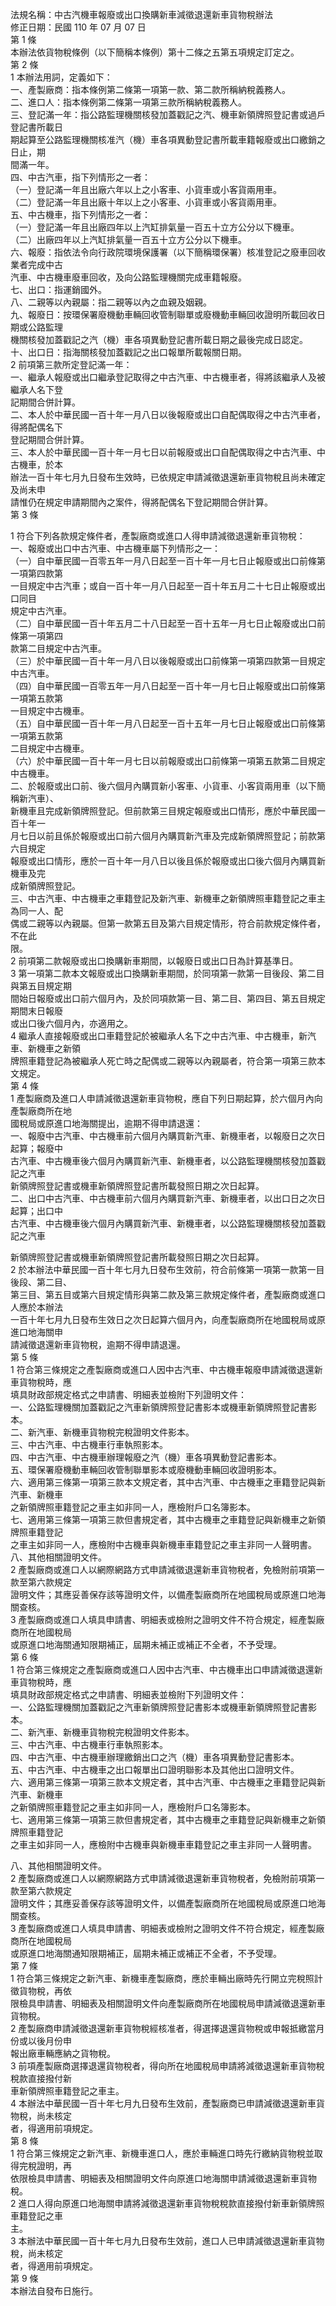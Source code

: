 法規名稱：中古汽機車報廢或出口換購新車減徵退還新車貨物稅辦法  
修正日期：民國 110 年 07 月 07 日  
第 1 條  
本辦法依貨物稅條例（以下簡稱本條例）第十二條之五第五項規定訂定之。  
第 2 條  
1 本辦法用詞，定義如下：  
一、產製廠商：指本條例第二條第一項第一款、第二款所稱納稅義務人。  
二、進口人：指本條例第二條第一項第三款所稱納稅義務人。  
三、登記滿一年：指公路監理機關核發加蓋戳記之汽、機車新領牌照登記書或過戶登記書所載日  
期起算至公路監理機關核准汽（機）車各項異動登記書所載車籍報廢或出口繳銷之日止，期  
間滿一年。  
四、中古汽車，指下列情形之一者：  
（一）登記滿一年且出廠六年以上之小客車、小貨車或小客貨兩用車。  
（二）登記滿一年且出廠十年以上之小客車、小貨車或小客貨兩用車。  
五、中古機車，指下列情形之一者：  
（一）登記滿一年且出廠四年以上汽缸排氣量一百五十立方公分以下機車。  
（二）出廠四年以上汽缸排氣量一百五十立方公分以下機車。  
六、報廢：指依法令向行政院環境保護署（以下簡稱環保署）核准登記之廢車回收業者完成中古  
汽車、中古機車廢車回收，及向公路監理機關完成車籍報廢。  
七、出口：指運銷國外。  
八、二親等以內親屬：指二親等以內之血親及姻親。  
九、報廢日：按環保署廢機動車輛回收管制聯單或廢機動車輛回收證明所載回收日期或公路監理  
機關核發加蓋戳記之汽（機）車各項異動登記書所載日期之最後完成日認定。  
十、出口日：指海關核發加蓋戳記之出口報單所載報關日期。  
2 前項第三款所定登記滿一年：  
一、繼承人報廢或出口繼承登記取得之中古汽車、中古機車者，得將該繼承人及被繼承人名下登  
記期間合併計算。  
二、本人於中華民國一百十年一月八日以後報廢或出口自配偶取得之中古汽車者，得將配偶名下  
登記期間合併計算。  
三、本人於中華民國一百十年一月七日以前報廢或出口自配偶取得之中古汽車、中古機車，於本  
辦法一百十年七月九日發布生效時，已依規定申請減徵退還新車貨物稅且尚未確定及尚未申  
請惟仍在規定申請期間內之案件，得將配偶名下登記期間合併計算。  
第 3 條  


1 符合下列各款規定條件者，產製廠商或進口人得申請減徵退還新車貨物稅：  
一、報廢或出口中古汽車、中古機車屬下列情形之一：  
（一）自中華民國一百零五年一月八日起至一百十年一月七日止報廢或出口前條第一項第四款第  
一目規定中古汽車；或自一百十年一月八日起至一百十年五月二十七日止報廢或出口同目  
規定中古汽車。  
（二）自中華民國一百十年五月二十八日起至一百十五年一月七日止報廢或出口前條第一項第四  
款第二目規定中古汽車。  
（三）於中華民國一百十年一月八日以後報廢或出口前條第一項第四款第一目規定中古汽車。  
（四）自中華民國一百零五年一月八日起至一百十年一月七日止報廢或出口前條第一項第五款第  
一目規定中古機車。  
（五）自中華民國一百十年一月八日起至一百十五年一月七日止報廢或出口前條第一項第五款第  
二目規定中古機車。  
（六）於中華民國一百十年一月七日以前報廢或出口前條第一項第五款第二目規定中古機車。  
二、於報廢或出口前、後六個月內購買新小客車、小貨車、小客貨兩用車（以下簡稱新汽車）、  
新機車且完成新領牌照登記。但前款第三目規定報廢或出口情形，應於中華民國一百十年一  
月七日以前且係於報廢或出口前六個月內購買新汽車及完成新領牌照登記；前款第六目規定  
報廢或出口情形，應於一百十年一月八日以後且係於報廢或出口後六個月內購買新機車及完  
成新領牌照登記。  
三、中古汽車、中古機車之車籍登記及新汽車、新機車之新領牌照車籍登記之車主為同一人、配  
偶或二親等以內親屬。但第一款第五目及第六目規定情形，符合前款規定條件者，不在此  
限。  
2 前項第二款報廢或出口換購新車期間，以報廢日或出口日為計算基準日。  
3 第一項第二款本文報廢或出口換購新車期間，於同項第一款第一目後段、第二目與第五目規定期  
間始日報廢或出口前六個月內，及於同項款第一目、第二目、第四目、第五目規定期間末日報廢  
或出口後六個月內，亦適用之。  
4 繼承人直接報廢或出口車籍登記於被繼承人名下之中古汽車、中古機車，新汽車、新機車之新領  
牌照車籍登記為被繼承人死亡時之配偶或二親等以內親屬者，符合第一項第三款本文規定。  
第 4 條  
1 產製廠商及進口人申請減徵退還新車貨物稅，應自下列日期起算，於六個月內向產製廠商所在地  
國稅局或原進口地海關提出，逾期不得申請退還：  
一、報廢中古汽車、中古機車前六個月內購買新汽車、新機車者，以報廢日之次日起算；報廢中  
古汽車、中古機車後六個月內購買新汽車、新機車者，以公路監理機關核發加蓋戳記之汽車  
新領牌照登記書或機車新領牌照登記書所載發照日期之次日起算。  
二、出口中古汽車、中古機車前六個月內購買新汽車、新機車者，以出口日之次日起算；出口中  
古汽車、中古機車後六個月內購買新汽車、新機車者，以公路監理機關核發加蓋戳記之汽車  


新領牌照登記書或機車新領牌照登記書所載發照日期之次日起算。  
2 於本辦法中華民國一百十年七月九日發布生效前，符合前條第一項第一款第一目後段、第二目、  
第三目、第五目或第六目規定情形與第二款及第三款規定條件者，產製廠商或進口人應於本辦法  
一百十年七月九日發布生效日之次日起算六個月內，向產製廠商所在地國稅局或原進口地海關申  
請減徵退還新車貨物稅，逾期不得申請退還。  
第 5 條  
1 符合第三條規定之產製廠商或進口人因中古汽車、中古機車報廢申請減徵退還新車貨物稅時，應  
填具財政部規定格式之申請書、明細表並檢附下列證明文件：  
一、公路監理機關加蓋戳記之汽車新領牌照登記書影本或機車新領牌照登記書影本。  
二、新汽車、新機車貨物稅完稅證明文件影本。  
三、中古汽車、中古機車行車執照影本。  
四、中古汽車、中古機車辦理報廢之汽（機）車各項異動登記書影本。  
五、環保署廢機動車輛回收管制聯單影本或廢機動車輛回收證明影本。  
六、適用第三條第一項第三款本文規定者，其中古汽車、中古機車之車籍登記與新汽車、新機車  
之新領牌照車籍登記之車主如非同一人，應檢附戶口名簿影本。  
七、適用第三條第一項第三款但書規定者，其中古機車之車籍登記與新機車之新領牌照車籍登記  
之車主如非同一人，應檢附中古機車與新機車車籍登記之車主非同一人聲明書。  
八、其他相關證明文件。  
2 產製廠商或進口人以網際網路方式申請減徵退還新車貨物稅者，免檢附前項第一款至第六款規定  
證明文件；其應妥善保存該等證明文件，以備產製廠商所在地國稅局或原進口地海關查核。  
3 產製廠商或進口人填具申請書、明細表或檢附之證明文件不符合規定，經產製廠商所在地國稅局  
或原進口地海關通知限期補正，屆期未補正或補正不全者，不予受理。  
第 6 條  
1 符合第三條規定之產製廠商或進口人因中古汽車、中古機車出口申請減徵退還新車貨物稅時，應  
填具財政部規定格式之申請書、明細表並檢附下列證明文件：  
一、公路監理機關加蓋戳記之汽車新領牌照登記書影本或機車新領牌照登記書影本。  
二、新汽車、新機車貨物稅完稅證明文件影本。  
三、中古汽車、中古機車行車執照影本。  
四、中古汽車、中古機車辦理繳銷出口之汽（機）車各項異動登記書影本。  
五、中古汽車、中古機車之出口報單出口證明聯影本及其他出口證明文件。  
六、適用第三條第一項第三款本文規定者，其中古汽車、中古機車之車籍登記與新汽車、新機車  
之新領牌照車籍登記之車主如非同一人，應檢附戶口名簿影本。  
七、適用第三條第一項第三款但書規定者，其中古機車之車籍登記與新機車之新領牌照車籍登記  
之車主如非同一人，應檢附中古機車與新機車車籍登記之車主非同一人聲明書。  


八、其他相關證明文件。  
2 產製廠商或進口人以網際網路方式申請減徵退還新車貨物稅者，免檢附前項第一款至第六款規定  
證明文件；其應妥善保存該等證明文件，以備產製廠商所在地國稅局或原進口地海關查核。  
3 產製廠商或進口人填具申請書、明細表或檢附之證明文件不符合規定，經產製廠商所在地國稅局  
或原進口地海關通知限期補正，屆期未補正或補正不全者，不予受理。  
第 7 條  
1 符合第三條規定之新汽車、新機車產製廠商，應於車輛出廠時先行開立完稅照計徵貨物稅，再依  
限檢具申請書、明細表及相關證明文件向產製廠商所在地國稅局申請減徵退還新車貨物稅。  
2 產製廠商申請減徵退還新車貨物稅經核准者，得選擇退還貨物稅或申報抵繳當月份或以後月份申  
報出廠車輛應納之貨物稅。  
3 前項產製廠商選擇退還貨物稅者，得向所在地國稅局申請將減徵退還新車貨物稅稅款直接撥付新  
車新領牌照車籍登記之車主。  
4 本辦法中華民國一百十年七月九日發布生效前，產製廠商已申請減徵退還新車貨物稅，尚未核定  
者，得適用前項規定。  
第 8 條  
1 符合第三條規定之新汽車、新機車進口人，應於車輛進口時先行繳納貨物稅並取得完稅證明，再  
依限檢具申請書、明細表及相關證明文件向原進口地海關申請減徵退還新車貨物稅。  
2 進口人得向原進口地海關申請將減徵退還新車貨物稅稅款直接撥付新車新領牌照車籍登記之車  
主。  
3 本辦法中華民國一百十年七月九日發布生效前，進口人已申請減徵退還新車貨物稅，尚未核定  
者，得適用前項規定。  
第 9 條  
本辦法自發布日施行。  


